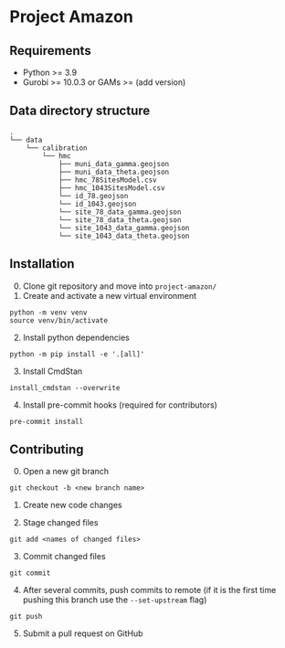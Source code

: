 # Project Amazon

## Requirements
- Python >= 3.9
- Gurobi >= 10.0.3 or GAMs >= (add version)


## Data directory structure
```
.
└── data
    └── calibration
        └── hmc
            ├── muni_data_gamma.geojson
            ├── muni_data_theta.geojson
            ├── hmc_78SitesModel.csv
            ├── hmc_1043SitesModel.csv
            └── id_78.geojson
            └── id_1043.geojson
            └── site_78_data_gamma.geojson
            └── site_78_data_theta.geojson
            └── site_1043_data_gamma.geojson
            └── site_1043_data_theta.geojson
```

## Installation

0. Clone git repository and move into `project-amazon/`
1. Create and activate a new virtual environment
```
python -m venv venv
source venv/bin/activate
```
2. Install python dependencies
```
python -m pip install -e '.[all]'
```

3. Install CmdStan
```
install_cmdstan --overwrite
```

4. Install pre-commit hooks (required for contributors)
```
pre-commit install
```


## Contributing
0. Open a new git branch
```
git checkout -b <new branch name>
```
1. Create new code changes

2. Stage changed files
```
git add <names of changed files>
```

3. Commit changed files
```
git commit
```

4. After several commits, push commits to remote (if it is the first time pushing this branch use the `--set-upstream` flag)
```
git push
```

5. Submit a pull request on GitHub
